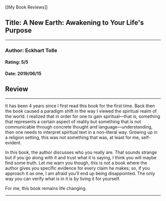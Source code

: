 [[My Book Reviews]]

 
 ## Title: A New Earth: Awakening to Your Life's Purpose
 ---
 ### Author: Eckhart Tolle
 #### Rating: 5/5
 #### Date: 2019/06/15


 ## Review
 ---
 It has been 4 years since I first read this book for the first time. Back then the book caused a paradigm shift in the way I viewed the spiritual realm of the world. I realized that in order for one to gain spiritual—that is, something that represents a certain aspect of reality but something that is not communicable through concrete thought and language—understanding, then one needs to interpret spiritual text in a non-literal way. Growing up in a religion setting, this was not something that was, at least for me, self-evident.  
  
In this book, the author discusses who you really are. That sounds strange but if you go along with it and trust what it is saying, I think you will maybe find some truth. Let me warn you though, this is not a book where the author gives you specific evidence for every claim he makes; so, if you approach it as one, I am afraid you’ll end up being disappointed. The only way you can verify what is in it is by living it for yourself.   
  
For me, this book remains life changing.  




 ---
 